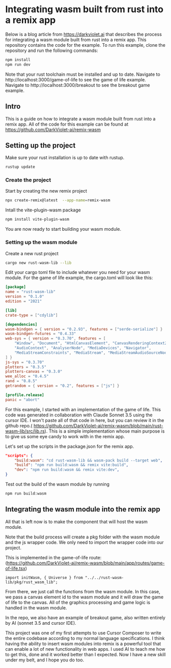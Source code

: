 # Integrating wasm built from rust into a remix app

Below is a blog article from https://darkviolet.ai that describes the process for integrating a wasm module built from rust into a remix app. This repository contains the code for the example. To run this example, clone the repository and run the following commands:

```bash
npm install
npm run dev
```

Note that your rust toolchain must be installed and up to date.
Navigate to http://localhost:3000/game-of-life to see the game of life example.
Navigate to http://localhost:3000/breakout to see the breakout game example.

## Intro

This is a guide on how to integrate a wasm module built from rust into a remix app. All of the code for this example can be found at https://github.com/DarkViolet-ai/remix-wasm

## Setting up the project

Make sure your rust installation is up to date with rustup.

```bash
rustup update
```

### Create the project

Start by creating the new remix project

```bash
npx create-remix@latest  --app-name=remix-wasm
```

Intall the vite-plugin-wasm package

```bash
npm install vite-plugin-wasm
```

You are now ready to start building your wasm module.

### Setting up the wasm module

Create a new rust project

```bash
cargo new rust-wasm-lib --lib
```

Edit your cargo toml file to include whatever you need for your wasm module. For the game of life example, the cargo.toml will look like this:

```toml
[package]
name = "rust-wasm-lib"
version = "0.1.0"
edition = "2021"

[lib]
crate-type = ["cdylib"]

[dependencies]
wasm-bindgen = { version = "0.2.93", features = ["serde-serialize"] }
wasm-bindgen-futures = "0.4.33"
web-sys = { version = "0.3.70", features = [
    "Window", "Document", "HtmlCanvasElement", "CanvasRenderingContext2d",
    "AudioContext", "AnalyserNode", "MediaDevices", "Navigator",
    "MediaStreamConstraints", "MediaStream", "MediaStreamAudioSourceNode"
] }
js-sys = "0.3.70"
plotters = "0.3.5"
plotters-canvas = "0.3.0"
wee_alloc = "0.4.5"
rand = "0.8.5"
getrandom = { version = "0.2", features = ["js"] }

[profile.release]
panic = "abort"
```

For this example, I started with an implementation of the game of life. This code was generated in collaboration with Claude Sonnet 3.5 using the cursor IDE. I won't paste all of that code in here, but you can review it in the github repo.( https://github.com/DarkViolet-ai/remix-wasm/blob/main/rust-wasm-lib/src/lib.rs). This is a simple implementation whose main purpose is to give us some eye candy to work with in the remix app.

Let's set up the scripts in the package.json for the remix app.

```json
"scripts": {
    "build:wasm": "cd rust-wasm-lib && wasm-pack build --target web",
    "build": "npm run build:wasm && remix vite:build",
    "dev": "npm run build:wasm && remix vite:dev",
}

```

Test out the build of the wasm module by running

```bash
npm run build:wasm
```

## Integrating the wasm module into the remix app

All that is left now is to make the component that will host the wasm module.

Note that the build process will create a pkg folder with the wasm module and the js wrapper code. We only need to import the wrapper code into our project.

This is implemented in the game-of-life route: (https://github.com/DarkViolet-ai/remix-wasm/blob/main/app/routes/game-of-life.tsx)

```tsx
import initWasm, { Universe } from "../../rust-wasm-lib/pkg/rust_wasm_lib";
```

From there, we just call the functions from the wasm module. In this case, we pass a canvas element id to the wasm module and it will draw the game of life to the canvas. All of the graphics processing and game logic is handled in the wasm module.

In the repo, we also have an example of breakout game, also written entirely by AI (sonnet 3.5 and cursor IDE).

This project was one of my first attempts to use Cursor Composer to write the entire codebase according to my normal language specifications. I think having the ability to insert wasm modules into remix is a powerful tool that can enable a lot of new functionality in web apps. I used AI to teach me how to get this, done and it worked better than I expected. Now I have a new skill under my belt, and I hope you do too.
